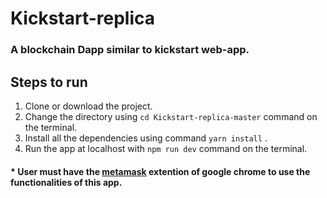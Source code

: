 # Kickstart-replica

### A blockchain Dapp similar to kickstart web-app.

## Steps to run
1. Clone or download the project.
2. Change the directory using ``cd Kickstart-replica-master`` command on the terminal.
3. Install all the dependencies using command ``yarn install`` .
4. Run the app at localhost with ``npm run dev`` command on the terminal.

#### * User must have the [metamask](https://chrome.google.com/webstore/detail/metamask/nkbihfbeogaeaoehlefnkodbefgpgknn) extention of google chrome to use the functionalities of this app.
